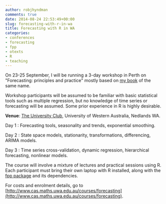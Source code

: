 ```yaml
---
author: robjhyndman
comments: true
date: 2014-08-24 22:53:49+00:00
slug: forecasting-with-r-in-wa
title: Forecasting with R in WA
categories:
- conferences
- forecasting
- fpp
- otexts
- R
- teaching
---
```


On 23-25 September, I will be running a 3-day workshop in Perth on "Forecasting: principles and practice" mostly based on [my book](http://www.otexts.org/fpp) of the same name.

Workshop participants will be assumed to be familiar with basic statistical tools such as multiple regression, but no knowledge of time series or forecasting will be assumed. Some prior experience in R is highly desirable.

**Venue**: [The University Club](http://sponsored.uwa.edu.au/club/), University of Western Australia, Nedlands WA.

Day 1
:    Forecasting tools, seasonality and trends, exponential smoothing.

Day 2
:    State space models, stationarity, transformations, differencing, ARIMA models.

Day 3
:    Time series cross-validation, dynamic regression, hierarchical forecasting, nonlinear models.


The course will involve a mixture of lectures and practical sessions using R. Each participant must bring their own laptop with R installed, along with the [fpp package](http://cran.r-project.org/package=fpp) and its dependencies.

For costs and enrolment details, go to
[http://www.cas.maths.uwa.edu.au/courses/forecasting](http://www.cas.maths.uwa.edu.au/courses/forecasting).

